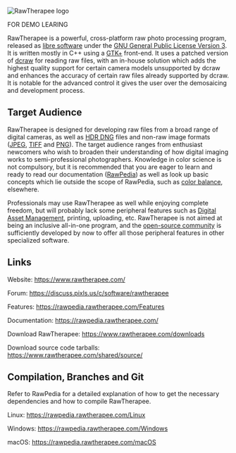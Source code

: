 ![RawTherapee logo](https://www.rawtherapee.com/images/logos/rawtherapee_logo_discuss.png)


FOR DEMO LEARING



RawTherapee is a powerful, cross-platform raw photo processing program, released as [libre software](https://en.wikipedia.org/wiki/Free_software) under the [GNU General Public License Version 3](https://opensource.org/licenses/gpl-3.0.html). It is written mostly in C++ using a [GTK+](https://www.gtk.org) front-end. It uses a patched version of [dcraw](https://www.dechifro.org/dcraw/) for reading raw files, with an in-house solution which adds the highest quality support for certain camera models unsupported by dcraw and enhances the accuracy of certain raw files already supported by dcraw. It is notable for the advanced control it gives the user over the demosaicing and development process.

## Target Audience

RawTherapee is designed for developing raw files from a broad range of digital cameras, as well as [HDR DNG](https://helpx.adobe.com/photoshop/digital-negative.html) files and non-raw image formats ([JPEG](https://en.wikipedia.org/wiki/JPEG), [TIFF](https://en.wikipedia.org/wiki/Tagged_Image_File_Format) and [PNG](https://en.wikipedia.org/wiki/Portable_Network_Graphics)). The target audience ranges from enthusiast newcomers who wish to broaden their understanding of how digital imaging works to semi-professional photographers. Knowledge in color science is not compulsory, but it is recommended that you are eager to learn and ready to read our documentation ([RawPedia](https://rawpedia.rawtherapee.com/)) as well as look up basic concepts which lie outside the scope of RawPedia, such as [color balance](https://en.wikipedia.org/wiki/Color_balance), elsewhere.

Professionals may use RawTherapee as well while enjoying complete freedom, but will probably lack some peripheral features such as [Digital Asset Management](https://en.wikipedia.org/wiki/Digital_asset_management), printing, uploading, etc. RawTherapee is not aimed at being an inclusive all-in-one program, and the [open-source community](https://en.wikipedia.org/wiki/Open-source_movement) is sufficiently developed by now to offer all those peripheral features in other specialized software.

## Links

Website:
https://www.rawtherapee.com/

Forum:
https://discuss.pixls.us/c/software/rawtherapee

Features:
https://rawpedia.rawtherapee.com/Features

Documentation:
https://rawpedia.rawtherapee.com/

Download RawTherapee:
https://www.rawtherapee.com/downloads

Download source code tarballs:
https://www.rawtherapee.com/shared/source/

## Compilation, Branches and Git
Refer to RawPedia for a detailed explanation of how to get the necessary dependencies and how to compile RawTherapee.

Linux:
https://rawpedia.rawtherapee.com/Linux

Windows:
https://rawpedia.rawtherapee.com/Windows

macOS:
https://rawpedia.rawtherapee.com/macOS
